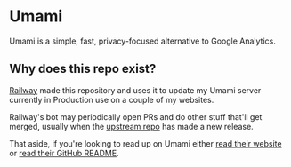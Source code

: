 # Umami

Umami is a simple, fast, privacy-focused alternative to Google Analytics.

## Why does this repo exist?

[Railway](https://railway.app/) made this repository and uses it to update my Umami server currently in Production use on a couple of my websites. 

Railway's bot may periodically open PRs and do other stuff that'll get merged, usually when the [upstream repo](https://github.com/umami-software/umami) has made a new release.

That aside, if you're looking to read up on Umami either [read their website](https://umami.is/) or [read their GitHub README](https://github.com/umami-software/umami#readme).
